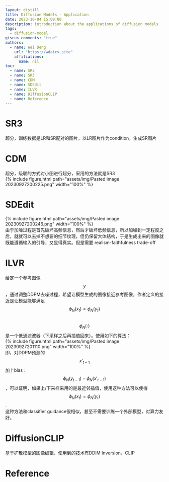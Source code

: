 ```yaml
---  
layout: distill  
title: Diffusion Models - Application  
date: 2023-10-04 15:09:00  
description: introduction about the applications of diffusion models  
tags:  
  - diffusion-model  
giscus_comments: "true"  
authors:  
  - name: Wei Deng  
    url: "https://wdaicv.site"  
    affiliations:  
      name: nil  
toc:  
  - name: SR3  
  - name: SR3  
  - name: CDM  
  - name: SDEdit  
  - name: ILVR  
  - name: DiffusionCLIP  
  - name: Reference  
---  
```

# SR3  
超分，训练数据是LR和SR配对的图片，以LR图片作为condition，生成SR图片  
# CDM  
超分，级联的方式对小图进行超分，采用的方法就是SR3  
{% include figure.html path="assets/img/Pasted image 20230927200225.png" width="100%" %}  
# SDEdit  
{% include figure.html path="assets/img/Pasted image 20230927200246.png" width="100%" %}  
由于加噪过程是首先破坏高频信息，然后才破坏低频信息，所以加噪到一定程度之后，就就可以去掉不想要的细节纹理，但仍保留大体结构，于是生成出来的图像就既能遵循输入的引导，又显得真实。但是需要 realism-faithfulness trade-off  
# ILVR  
给定一个参考图像$$y$$，通过调整DDPM去噪过程，希望让模型生成的图像接近参考图像，作者定义的接近是让模型能够满足  
$$  
\phi_N(x_t)=\phi_N(y_t)  
$$  
$$\phi_N(\cdot)$$是一个低通滤波器（下采样之后再插值回来）。使用如下的算法：  
{% include figure.html path="assets/img/Pasted image 20230927201110.png" width="100%" %}  
即，对DDPM预测的$$x'_{t-1}$$加上bias：$$\phi_N(y_{t-1})-\phi_N(x'_{t-1})$$，可以证明，如果上/下采样采用的是最近邻插值，使用这种方法可以使得$$\phi_N(x_t)=\phi_N(y_t)$$.  
这种方法和classifier guidance很相似，甚至不需要训练一个外部模型，对算力友好。  
# DiffusionCLIP  
基于扩散模型的图像编辑，使用到的技术有DDIM Inversion，CLIP  
# Reference
